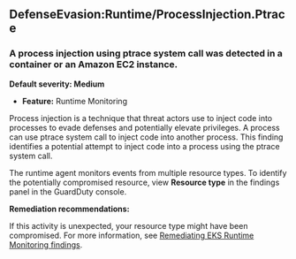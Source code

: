 DefenseEvasion:Runtime/ProcessInjection.Ptrace
----------------------------------------------


### A process injection using ptrace system call was detected in a container or an Amazon EC2 instance.


**Default severity: Medium**


 * **Feature:** Runtime Monitoring

Process injection is a technique that threat actors use to inject code into processes to evade defenses and potentially elevate privileges. A process can use ptrace system call to inject code into another process. This finding identifies a potential attempt to inject code into a process using the ptrace system call. 


The runtime agent monitors events from multiple resource types. To identify the potentially compromised resource, view **Resource type** in the findings panel in the GuardDuty console.


**Remediation recommendations:**


If this activity is unexpected, your resource type might have been compromised. For more information, see [Remediating EKS Runtime Monitoring findings](https://docs.aws.amazon.com/guardduty/latest/ug/guardduty-remediate-eks-runtime-monitoring.html).

